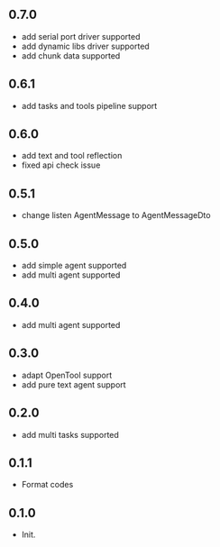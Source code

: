 ## 0.7.0

- add serial port driver supported
- add dynamic libs driver supported
- add chunk data supported

## 0.6.1

- add tasks and tools pipeline support

## 0.6.0

- add text and tool reflection
- fixed api check issue

## 0.5.1

- change listen AgentMessage to AgentMessageDto

## 0.5.0 

- add simple agent supported
- add multi agent supported

## 0.4.0

- add multi agent supported

## 0.3.0

- adapt OpenTool support
- add pure text agent support

## 0.2.0

- add multi tasks supported

## 0.1.1

- Format codes

## 0.1.0

- Init.
